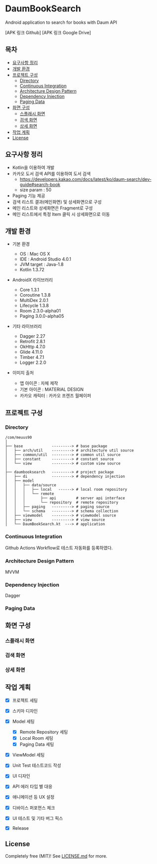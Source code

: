 # DaumBookSearch
Android application to search for books with Daum API

[APK 링크 Github]
[APK 링크 Google Drive]


## 목차
- [요구사항 정리](#요구사항-정리)
- [개발 환경](#개발-환경)
- [프로젝트 구성](#프로젝트-구성)
    - [Directory](#Directory)
    - [Continuous Integration](#Continuous-Integration)
    - [Architecture Design Pattern](#Architecture-Design-Pattern)
    - [Dependency Injection](#Dependency-Injection)
    - [Paging Data](#Paging-Data)
- [화면 구성](#화면-구성)
    - [스플래시 화면](#스플래시-화면)
    - [검색 화면](#검색-화면)
    - [상세 화면](#상세-화면)
- [작업 계획](#작업-계획)
- [License](#license)
    
    
## 요구사항 정리
  * Kotlin을 이용하여 개발
  * 카카오 도서 검색 API를 이용하여 도서 검색
    * https://developers.kakao.com/docs/latest/ko/daum-search/dev-guide#search-book
    * size param : 50
  * Paging 기능 제공
  * 검색 리스트 결과(메인화면) 및 상세화면으로 구성
  * 메인 리스트와 상세화면은 Fragment로 구성
  * 메인 리스트에서 특정 Item 클릭 시 상세화면으로 이동
  

## 개발 환경
  * 기본 환경
    * OS : Mac OS X
    * IDE : Android Studio 4.0.1
    * JVM target : Java-1.8
    * Kotlin 1.3.72
  
  * AndroidX 라이브러리
    * Core 1.3.1
    * Coroutine 1.3.8
    * MultiDex 2.0.1
    * Lifecycle 1.3.8
    * Room 2.3.0-alpha01
    * Paging 3.0.0-alpha05

  * 기타 라이브러리
    * Dagger 2.27
    * Retrofit 2.8.1
    * OkHttp 4.7.0
    * Glide 4.11.0
    * Timber 4.7.1
    * Logger 2.2.0
    
  * 이미지 출처
    * 앱 아이콘 : 자체 제작
    * 기본 아이콘 : MATERIAL DESIGN
    * 카카오 캐릭터 : 카카오 프렌즈 월페이퍼
    
    
## 프로젝트 구성

### Directory

```
/com/meuus90
│
├── base             ---------> # base package
│   ├── arch/util    ---------> # architecture util source
│   ├── common/util  ---------> # common util source
│   ├── constant     ---------> # constant source
│   └── view         ---------> # custom view source
│
├── daumbooksearch   ---------> # project package
│   ├── di           ---------> # dependency injection
│   ├── model
│   │   ├── data/source
│   │   │   ├── local   ------> # local room repository
│   │   │   └── remote      
│   │   │       ├── api         # server api interface
│   │   │       └── repository  # remote repository
│   │   ├── paging   ---------> # paging source
│   │   └── schema   ---------> # schema collection
│   ├── viewmodel    ---------> # viewmodel source
│   ├── view         ---------> # view source
│   └── DaumBookSearch.kt  ---> # application
```
    
### Continuous Integration
Github Actions Workflow로 테스트 자동화를 등록하였다.
    
    
### Architecture Design Pattern
MVVM
    
    
### Dependency Injection
Dagger


### Paging Data


## 화면 구성

### 스플래시 화면


### 검색 화면


### 상세 화면


## 작업 계획
- [x] 프로젝트 세팅
- [x] 스키마 디자인
- [x] Model 세팅
    - [x] Remote Repository 세팅
    - [x] Local Room 세팅
    - [x] Paging Data 세팅
- [x] ViewModel 세팅
- [x] Unit Test 테스트코드 작성
- [x] UI 디자인
- [x] API 에러 타입 별 대응
- [x] 애니메이션 등 UX 설정
- [x] 디바이스 퍼포먼스 체크
- [x] UI 테스트 및 기타 버그 픽스
- [x] Release


## License

Completely free (MIT)! See [LICENSE.md](LICENSE.md) for more.





